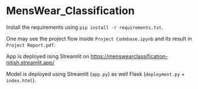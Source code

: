 # MensWear_Classification

Install the requirements using `pip install -r requirements.txt`.

One may see the project flow inside `Project Codebase.ipynb` and its result in `Project Report.pdf`.

App is deployed ising Streamlit on https://menswearclassification-nitish.streamlit.app/

Model is deployed using Streamlit (`app.py`) as well Flask (`deployment.py` + `index.html`).

